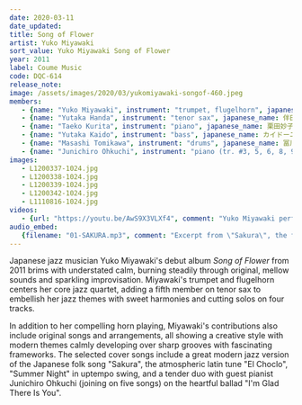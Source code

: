 ```yaml
---
date: 2020-03-11
date_updated: 
title: Song of Flower
artist: Yuko Miyawaki
sort_value: Yuko Miyawaki Song of Flower
year: 2011
label: Coume Music
code: DQC-614
release_note: 
image: /assets/images/2020/03/yukomiyawaki-songof-460.jpeg
members:
   - {name: "Yuko Miyawaki", instrument: "trumpet, flugelhorn", japanese_name: 宮脇裕子, url: "https://yukomiyawaki.com"}
   - {name: "Yutaka Handa", instrument: "tenor sax", japanese_name: 伴田裕, url: "http://yutakahanda.com/"}
   - {name: "Taeko Kurita", instrument: "piano", japanese_name: 栗田妙子, url: "https://kuritataeko.jimdofree.com/"}
   - {name: "Yutaka Kaido", instrument: "bass", japanese_name: カイドーユタカ, url: "https://kaidoyutaka.blogspot.com/"}
   - {name: "Masashi Tomikawa", instrument: "drums", japanese_name: 冨川政嗣, url: "https://masashitomikawa.com/"}  
   - {name: "Junichiro Ohkuchi", instrument: "piano (tr. #3, 5, 6, 8, 9)", japanese_name: 大口純一郎, url: "https://pianistjohkuchi.blogspot.com/"}
images: 
   - L1200337-1024.jpg
   - L1200338-1024.jpg
   - L1200339-1024.jpg
   - L1200342-1024.jpg
   - L1110816-1024.jpg
videos: 
   - {url: "https://youtu.be/AwS9X3VLXf4", comment: "Yuko Miyawaki performing \"Sakura\" live in 2011"}
audio_embed:
   {filename: "01-SAKURA.mp3", comment: "Excerpt from \"Sakura\", the first track on this album:"}
---
```


Japanese jazz musician Yuko Miyawaki's debut album *Song of Flower* from 2011 brims with understated calm, burning steadily through original, mellow sounds and sparkling improvisation. Miyawaki's trumpet and flugelhorn centers her core jazz quartet, adding a fifth member on tenor sax to embellish her jazz themes with sweet harmonies and cutting solos on four tracks.

In addition to her compelling horn playing, Miyawaki's contributions also include original songs and arrangements, all showing a creative style with modern themes calmly developing over sharp grooves with fascinating frameworks. The selected cover songs include a great modern jazz version of the Japanese folk song "Sakura", the atmospheric latin tune "El Choclo", "Summer Night" in uptempo swing, and a tender duo with guest pianist Junichiro Ohkuchi (joining on five songs) on the heartful ballad "I'm Glad There Is You".
